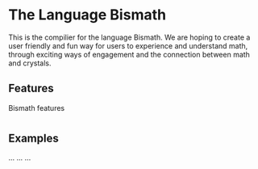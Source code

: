 # The Language Bismath

This is the compilier for the language Bismath. We are hoping to create a user friendly and fun way for users to experience and understand math, through exciting ways of engagement and the connection between math and crystals.

## Features

Bismath features

#

#

#

## Examples

...
...
...

